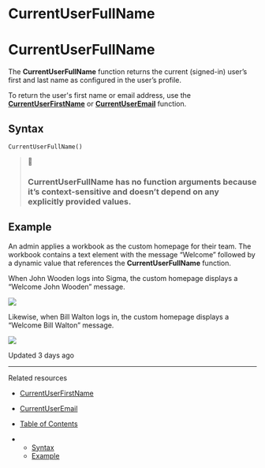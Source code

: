 # CurrentUserFullName

# CurrentUserFullName

The **CurrentUserFullName** function returns the current (signed-in) user’s first and last name as configured in the user’s profile.

To return the user's first name or email address, use the **[CurrentUserFirstName](/docs/currentuserfirstname)** or **[CurrentUserEmail](/docs/currentuseremail)** function.

## Syntax

```
CurrentUserFullName()
```

> 📘
>
> ### **CurrentUserFullName** has no function arguments because it’s context-sensitive and doesn’t depend on any explicitly provided values.

## Example

An admin applies a workbook as the custom homepage for their team. The workbook contains a text element with the message “Welcome” followed by a dynamic value that references the **CurrentUserFullName** function.

When John Wooden logs into Sigma, the custom homepage displays a “Welcome John Wooden” message.

![](https://sigma-docs-screenshots.s3.us-west-2.amazonaws.com/Functions/currentuserfullname_example1.png)

Likewise, when Bill Walton logs in, the custom homepage displays a “Welcome Bill Walton” message.

![](https://sigma-docs-screenshots.s3.us-west-2.amazonaws.com/Functions/currentuserfullname_example2.png)

Updated 3 days ago

---

Related resources

* [CurrentUserFirstName](/docs/currentuserfirstname)
* [CurrentUserEmail](/docs/currentuseremail)

* [Table of Contents](#)
* + [Syntax](#syntax)
  + [Example](#example)